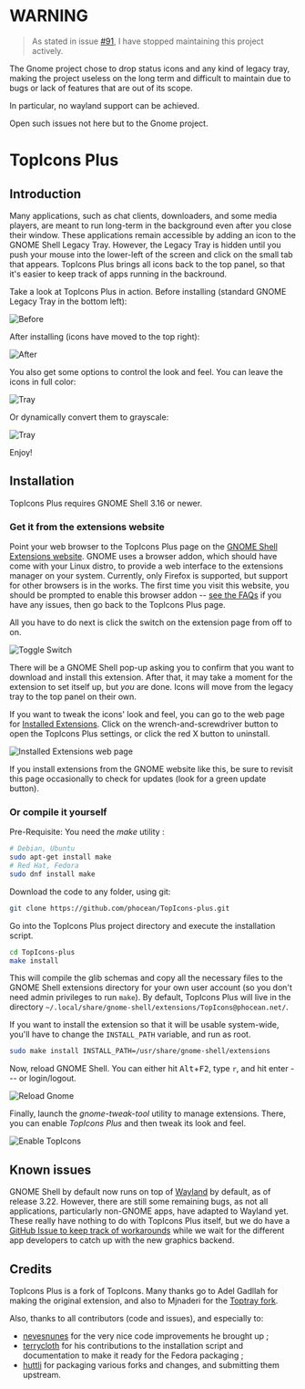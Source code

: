 # WARNING

> As stated in issue [#91](https://github.com/phocean/TopIcons-plus/issues/91), I have stopped maintaining this project actively.

The Gnome project chose to drop status icons and any kind of legacy tray, making the project useless on the long term and difficult to maintain due to bugs or lack of features that are out of its scope.

In particular, no wayland support can be achieved.

Open such issues not here but to the Gnome project.

# TopIcons Plus

## Introduction

Many applications, such as chat clients, downloaders, and some media players, are meant to run long-term in the background even after you close their window. These applications remain accessible by adding an icon to the GNOME Shell Legacy Tray. However, the Legacy Tray is hidden until you push your mouse into the lower-left of the screen and click on the small tab that appears. TopIcons Plus brings all icons back to the top panel, so that it's easier to keep track of apps running in the backround.

Take a look at TopIcons Plus in action. Before installing (standard GNOME Legacy Tray in the bottom left):

![Before](https://raw.githubusercontent.com/phocean/TopIcons-plus/master/screenshots/before.png)

After installing (icons have moved to the top right):

![After](https://raw.githubusercontent.com/phocean/TopIcons-plus/master/screenshots/after.png)

You also get some options to control the look and feel. You can leave the icons in full color:

![Tray](https://raw.githubusercontent.com/phocean/TopIcons-plus/master/screenshots/tray1.png)

Or dynamically convert them to grayscale:

![Tray](https://raw.githubusercontent.com/phocean/TopIcons-plus/master/screenshots/tray2.png)

Enjoy!


## Installation

TopIcons Plus requires GNOME Shell 3.16 or newer.

### Get it from the extensions website

Point your web browser to the TopIcons Plus page on the [GNOME Shell Extensions website](https://extensions.gnome.org/extension/1031/topicons/). GNOME uses a browser addon, which should have come with your Linux distro, to provide a web interface to the extensions manager on your system. Currently, only Firefox is supported, but support for other browsers is in the works. The first time you visit this website, you should be prompted to enable this browser addon -- [see the FAQs](https://extensions.gnome.org/about/#no-detection) if you have any issues, then go back to the TopIcons Plus page.

All you have to do next is click the switch on the extension page from off to on.

![Toggle Switch](https://raw.githubusercontent.com/phocean/TopIcons-plus/master/screenshots/toggle-switch.png)

There will be a GNOME Shell pop-up asking you to confirm that you want to download and install this extension. After that, it may take a moment for the extension to set itself up, but *you* are done. Icons will move from the legacy tray to the top panel on their own.

If you want to tweak the icons' look and feel, you can go to the web page for [Installed Extensions](https://extensions.gnome.org/local/). Click on the wrench-and-screwdriver button to open the TopIcons Plus settings, or click the red X button to uninstall.

![Installed Extensions web page](https://raw.githubusercontent.com/phocean/TopIcons-plus/master/screenshots/installed-extension-web-page.png)

If you install extensions from the GNOME website like this, be sure to revisit this page occasionally to check for updates (look for a green update button).

### Or compile it yourself

Pre-Requisite: You need the *make* utility :

```bash
# Debian, Ubuntu
sudo apt-get install make
# Red Hat, Fedora
sudo dnf install make
```

Download the code to any folder, using git:

```bash
git clone https://github.com/phocean/TopIcons-plus.git
```

Go into the TopIcons Plus project directory and execute the installation script.

```bash
cd TopIcons-plus
make install
```

This will compile the glib schemas and copy all the necessary files to the GNOME Shell extensions directory for your own user account (so you don't need admin privileges to run `make`). By default, TopIcons Plus will live in the directory `~/.local/share/gnome-shell/extensions/TopIcons@phocean.net/`.

If you want to install the extension so that it will be usable system-wide, you'll have to change the `INSTALL_PATH` variable, and run as root.

```bash
sudo make install INSTALL_PATH=/usr/share/gnome-shell/extensions
```

Now, reload GNOME Shell. You can either hit <kbd>Alt</kbd>+<kbd>F2</kbd>, type `r`, and hit enter --- or login/logout.

![Reload Gnome](https://raw.githubusercontent.com/phocean/TopIcons-plus/master/screenshots/reload.png)

Finally, launch the *gnome-tweak-tool* utility to manage extensions. There, you can enable *TopIcons Plus* and then tweak its look and feel.

![Enable TopIcons](https://raw.githubusercontent.com/phocean/TopIcons-plus/master/screenshots/tweak.png)

## Known issues

GNOME Shell by default now runs on top of [Wayland](https://wayland.freedesktop.org/) by default, as of release 3.22. However, there are still some remaining bugs, as not all applications, particularly non-GNOME apps, have adapted to Wayland yet. These really have nothing to do with TopIcons Plus itself, but we do have a [GitHub Issue to keep track of workarounds](https://github.com/phocean/TopIcons-plus/issues/47) while we wait for the different app developers to catch up with the new graphics backend.

## Credits

TopIcons Plus is a fork of TopIcons. Many thanks go to Adel Gadllah for making the original extension, and also to Mjnaderi for the [Toptray fork](https://github.com/mjnaderi/TopTray).

Also, thanks to all contributors (code and issues), and especially to:

- [nevesnunes](https://github.com/nevesnunes) for the very nice code improvements he brought up ;
- [terrycloth](https://github.com/terrycloth) for his contributions to the installation script and documentation to make it ready for the Fedora packaging ;
- [huttli](https://github.com/huttli) for packaging various forks and changes, and submitting them upstream.
